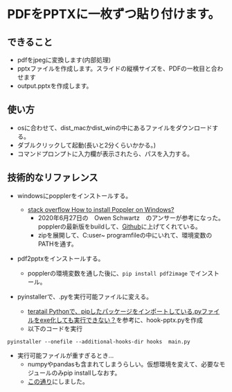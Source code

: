 # PDFをPPTXに一枚ずつ貼り付けます。
## できること
* pdfをjpegに変換します(内部処理)
* pptxファイルを作成します。スライドの縦横サイズを、PDFの一枚目と合わせます
* output.pptxを作成します。

## 使い方
* osに合わせて、dist_macかdist_winの中にあるファイルをダウンロードする。
* ダブルクリックして起動(長いと2分くらいかかる。)
* コマンドプロンプトに入力欄が表示されたら、パスを入力する。

## 技術的なリファレンス
* windowsにpopplerをインストールする。
  * [stack overflow How to install Poppler on Windows?](https://stackoverflow.com/questions/18381713/how-to-install-poppler-on-windows)
    * 2020年6月27日の　Owen Schwartz　のアンサーが参考になった。popplerの最新版をbuildして、[Github](https://github.com/oschwartz10612/poppler-windows/releases)に上げてくれている。
    * zipを展開して、C:user~ programfileの中にいれて、環境変数のPATHを通す。

* pdf2pptxをインストールする。
  * popplerの環境変数を通した後に、`pip install pdf2image` でインストール。

* pyinstallerで、.pyを実行可能ファイルに変える。
  * [teratail Pythonで、pipしたパッケージをインポートしている.pyファイルをexe化しても実行できない？](https://teratail.com/questions/184343)を参考に、hook-pptx.pyを作成
  * 以下のコードを実行

```
pyinstaller --onefile --additional-hooks-dir hooks  main.py       
```

* 実行可能ファイルが重すぎるとき...
  * numpyやpandasも含まれてしまうらしい。仮想環境を変えて、必要なモジュールのみpip installしなおす。
  * [この通り](https://qiita.com/napinoco/items/068ce8ef6ef4309966b1)にしました。